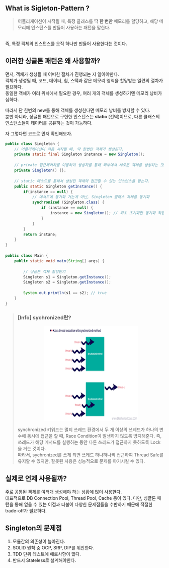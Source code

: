 ## What is Sigleton-Pattern ?
> 어플리케이션이 시작될 때, 특정 클래스를 딱 **한 번만** 메모리를 할당하고, 해당 메모리에 인스턴스를 만들어 사용하는 패턴을 말한다.

<br>
즉, 특정 객체의 인스턴스를 오직 하나만 만들어 사용한다는 것이다.

## 이러한 싱글톤 패턴은 왜 사용할까?
먼저, 객체가 생성될 때 어떠한 절차가 진행되는 지 알아야한다.<br>
객체가 생성될 때, 코드, 데이터, 힙, 스택과 같은 메모리 영역을 할당받는 일련의 절차가 필요하다.<br>
동일한 객체가 여러 위치에서 필요한 경우, 여러 개의 객체를 생성하기엔 메모리 낭비가 심하다.

따라서 단 한번의 new를 통해 객체를 생성한다면 메모리 낭비를 방지할 수 있다.<br>
뿐만 아니라, 싱글톤 패턴으로 구현한 인스턴스는 **static** (전역)이므로, 다른 클래스의 인스턴스들이 데이터를 공유하는 것이 가능하다.

자 그렇다면 코드로 먼저 확인해보자.

```Java
public class Singleton {
    // 어플리케이션이 처음 시작될 때, 딱 한번만 객체가 생성된다.
    private static final Singleton instance = new Singleton();
    
    // private 접근제어자를 이용하여 생성자를 통해 외부에서 새로운 객체를 생성하는 것을 막는다.
    private Singleton() {};
    
    // static 메소드를 통해서 생성된 객체의 접근할 수 있는 인스턴스를 받는다.
    public static Singleton getInstance() {
        if(instance == null) {
            // 메서드에 동기화 거는게 아닌, Singleton 클래스 자체를 동기화
            synchronized (Singleton.class) {
                if (instance == null) {
                    instance = new Singleton(); // 최초 초기화만 동기화 작업이 일어나서 리소스 낭비를 최소화
                }
            }
        }
        return instane;
    }
}

public class Main {
    public static void main(String[] args) {
        
        // 싱글톤 객체 할당받기
        Singleton s1 = Singleton.getInstance();
        Singleton s2 = Singleton.getInstance();
        
        System.out.println(s1 == s2); // true
    }
}
```

> ### [Info] sychronized란?
> <div style="text-align: center"> <img alt="synchronized" src="../../images/design/singleton/singleton.png" width="300" height="300" /> </div>
> 
>  synchronized 키워드는 멀티 쓰레드 환경에서 두 개 이상의 쓰레드가 하나의 변수에 동시에 접근을 할 때, Race Condition이 발생하지 않도록 방지해준다.
> 즉, 쓰레드가 해당 메서드를 실행하는 동안 다른 쓰레드가 접근하지 못하도록 Lock을 거는 것이다.<br>
> 따라서, sychronized를 쓰게 되면 쓰레드 하나하나씩 접근하여 Thread Safe를 유지할 수 있지만, 잘못된 사용은 성능적으로 문제를 야기시킬 수 있다.  


## 실제로 언제 사용될까?
주로 공통된 객체를 여러개 생성해야 하는 상황에 많이 사용한다.<br>
대표적으로 DB Connection  Pool, Thread Pool, Cache 등이 있다.
다만, 싱글톤 패턴을 통해 얻을 수 있는 이점과 더불어 다양한 문제점들을 수반하기 때문에 적절한 trade-off가 필요하다.

## Singleton의 문제점
1. 모듈간의 의존성이 높아진다.
2. SOLID 원칙 중 OCP, SRP, DIP를 위반한다.
3. TDD 단위 테스트에 애로사항이 많다.
4. 반드시 Stateless로 설계해야한다.


